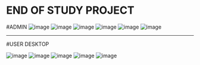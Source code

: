 # END OF STUDY PROJECT


#ADMIN
![image](https://github.com/YasyneBK201/DashboardProject/assets/98694575/f13d7c65-4d87-4127-a0c0-ffc399f961b5)
![image](https://github.com/YasyneBK201/DashboardProject/assets/98694575/dc833780-f7ac-463b-aaa5-24456624551b)
![image](https://github.com/YasyneBK201/DashboardProject/assets/98694575/4c03dd3b-c02c-43d7-82c5-a53bbaaedaf7)
![image](https://github.com/YasyneBK201/DashboardProject/assets/98694575/3d4b46d1-885f-47e5-b364-50328272bf2e)
![image](https://github.com/YasyneBK201/DashboardProject/assets/98694575/ebdab4c3-9bdd-4aad-9e62-ea860fcff2db)
![image](https://github.com/YasyneBK201/DashboardProject/assets/98694575/7e5de1a1-0e47-4a47-8cdc-12b95b14f294)

-------------------------------------------------------------------------------------------------------------------

#USER DESKTOP

![image](https://github.com/YasyneBK201/DashboardProject/assets/98694575/a63b162c-481b-48b0-87a1-b875396bda53)
![image](https://github.com/YasyneBK201/DashboardProject/assets/98694575/71e1ad06-124d-45ca-afaa-54f75665956b)
![image](https://github.com/YasyneBK201/DashboardProject/assets/98694575/59bfbc81-a060-49e2-b611-b442eb5cfb31)
![image](https://github.com/YasyneBK201/DashboardProject/assets/98694575/dbbc7a45-7079-4029-9e61-5b2dc257cf05)
![image](https://github.com/YasyneBK201/DashboardProject/assets/98694575/731664ec-8a55-4ca8-a9b9-fb3be0cbdcd4)



